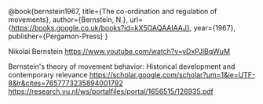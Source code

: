 


@book{bernstein1967,
  title={The co-ordination and regulation of movements},
  author={Bernstein, N.},
  url={https://books.google.co.uk/books?id=kX5OAQAAIAAJ},
  year={1967},
  publisher={Pergamon-Press}
}


Nikolai Bernstein
https://www.youtube.com/watch?v=yDxPJlBqWuM



Bernstein's theory of movement behavior: Historical development and contemporary relevance
https://scholar.google.com/scholar?um=1&ie=UTF-8&lr&cites=7657773235894001792
https://research.vu.nl/ws/portalfiles/portal/1656515/126935.pdf


